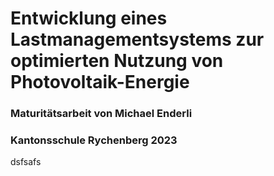# Entwicklung eines Lastmanagementsystems zur optimierten Nutzung von Photovoltaik-Energie
### Maturitätsarbeit von Michael Enderli
### Kantonsschule Rychenberg 2023
dsfsafs
